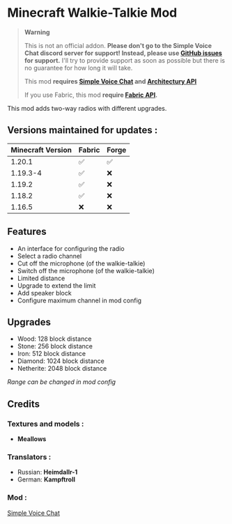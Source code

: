 # Minecraft Walkie-Talkie Mod

<!-- prettier-ignore-start -->
> **Warning**
>
> This is not an official addon. **Please don't go to the Simple Voice Chat discord server for support! Instead, please use [GitHub issues](https://github.com/Flaton1/walkie-talkie-mod/issues)
> for support.** I'll try to provide support as soon as possible but there is no guarantee for how long it will take.
>
> This mod **requires [Simple Voice Chat](https://github.com/henkelmax/simple-voice-chat) and [Architectury API](https://github.com/architectury/architectury-api)**
> 
> If you use Fabric, this mod **require [Fabric API](https://github.com/FabricMC/fabric).**
<!-- prettier-ignore-end -->

This mod adds two-way radios with different upgrades.

## Versions maintained for updates :
| Minecraft Version | Fabric | Forge |
|-------------------|--------|-------|
| 1.20.1       | ✅      | ✅     |
| 1.19.3-4          | ✅      | ❌     |
| 1.19.2            | ✅      | ❌     |
| 1.18.2            | ✅      | ❌     |
| 1.16.5            | ❌      | ❌     |

## Features
+ An interface for configuring the radio
+ Select a radio channel
+ Cut off the microphone (of the walkie-talkie)
+ Switch off the microphone (of the walkie-talkie)
+ Limited distance
+ Upgrade to extend the limit
+ Add speaker block
+ Configure maximum channel in mod config
## Upgrades
+ Wood: 128 block distance
+ Stone: 256 block distance
+ Iron: 512 block distance
+ Diamond: 1024 block distance
+ Netherite: 2048 block distance

*Range can be changed in mod config*
## Credits
### Textures and models :
+ **Meallows**

### Translators :
+ Russian: **Heimdallr-1**
+ German: **Kampftroll**

### Mod :
[Simple Voice Chat](https://github.com/henkelmax/simple-voice-chat)
